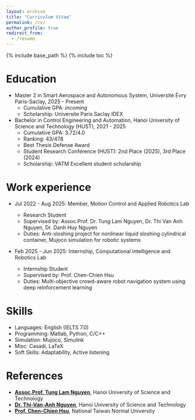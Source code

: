 ```yaml
---
layout: archive
title: "Curriculum Vitae"
permalink: /cv/
author_profile: true
redirect_from:
  - /resume
---
```


{% include base_path %}
{% include toc %}

Education
======
* Master 2 in Smart Aerospace and Autonomous System, Université Évry Paris-Saclay, 2025 - Present
  * Cumulative GPA: *incoming*
  * Scholarship: Universite Paris Saclay IDEX
* Bachelor in Control Engineering and Automation, Hanoi University of Science and Technology (HUST), 2021 - 2025
  * Cumulative GPA: 3.72/4.0
  * Ranking: 43/478
  * Best Thesis Defense Award
  * Student Research Conference (HUST): 2nd Place (2025), 3rd Place (2024)
  * Scholarship: VATM Excellent student scholarship

Work experience
======
* Jul 2022 - Aug 2025: Member, Motion Control and Applied Robotics Lab
  * Research Student
  * Supervised by: Assoc.Prof. Dr. Tung Lam Nguyen, Dr. Thi Van Anh Nguyen, Dr. Danh Huy Nguyen
  * Duties: Anti-sloshing project for nonlinear liquid sloshing cylindrical container, Mujoco simulation for robotic systems

* Feb 2025 - Jun 2025: Internship, Computational Intelligence and Robotics Lab
  * Internship Student
  * Supervised by: Prof. Chen-Chien Hsu
  * Duties: Multi-objective crowd-aware robot navigation system using deep reinforcement learning
  
Skills
======
* Languages: English (IELTS 7.0)
* Programming: Matlab, Python, C/C++
* Simulation: Mujoco, Simulink
* Misc: Casadi, LaTeX
* Soft Skills: Adaptability, Active listening
  
References
======
* **[Assoc.Prof. Tung Lam Nguyen](mailto:lam.nguyentung@hust.edu.vn)**, Hanoi University of Science and Technology  
* **[Dr. Thi-Van-Anh Nguyen](mailto:anh.nguyenthivan1@hust.edu.vn)**, Hanoi University of Science and Technology  
* **[Prof. Chen-Chien Hsu](mailto:jhsu@ntnu.edu.tw)**, National Taiwan Normal University

